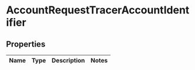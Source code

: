 # AccountRequestTracerAccountIdentifier

## Properties
Name | Type | Description | Notes
------------ | ------------- | ------------- | -------------
